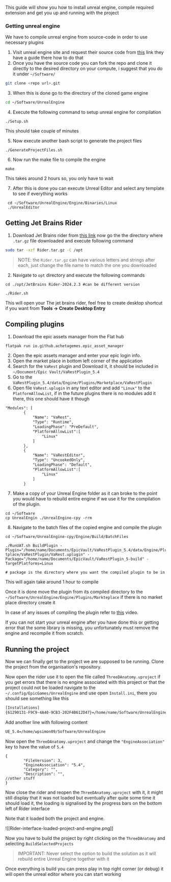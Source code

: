 This guide will show you how to install unreal engine, compile required extension and get you up and running with the project

### Getting unreal engine
We have to compile unreal engine from source-code in order to use necessary plugins 

1. Visit unreal engine site and request their source code from [this](https://www.unrealengine.com/en-US/ue-on-github) link they have a guide there how to do that
2. Once you have the source code you can fork the repo and clone it directly to the desired directory on your compute, i suggest that you do it under `~/Software/`

```bash
git clone <repo url>.git
```

3.  When this is done go to the directory of the cloned game engine

```bash
cd ~/Software/UnrealEngine
```

4. Execute the following command to setup unreal engine for compilation

```shell
./Setup.sh
```
This should take couple of minutes

5. Now execute another bash script to generate the project files 

```shell
./GenerateProjectFiles.sh
```

6. Now run the make file to compile the engine 
```shell
make
```
This takes around 2 hours so, you only have to wait

7. After this is done you can execute Unreal Editor and select any template to see if everything works

```shell
 cd ~/Software/UnrealEngine/Engine/Binaries/Linux
 ./UnrealEditor
```

## Getting Jet Brains Rider

1. Download Jet Brains rider from [this link](https://www.jetbrains.com/rider/download/#section=linux)  now go the the directory where `.tar.gz` file downloaded and execute following command 

```bash
sudo tar -xzf Rider.tar.gz -C /opt
```

>NOTE: the `Rider.tar.gz` can have various letters and strings after each, just change the file name to match the one you downloaded

2. Navigate to `opt` directory and execute  the following commands
```shell
cd ./opt/JetBrains Rider-2024.2.3 #can be different version

./Rider.sh
```

This will open your The jet brains rider, feel free to create desktop shortcut if you want from **Tools -> Create Desktop Entry**

## Compiling plugins 

1. Download the epic assets manager from the Flat hub

```shell
flatpak run io.github.achetagemes.epic_asset_manager
```

2. Open the epic assets manager and enter your epic login info.
3. Open the market place in bottom left corner of the application 
4. Search for the `VaRest` plugin and Download it, it should be included in `~/Document/Epic Vault/VaRestPlugin_5.4`
5. Go to the `VaRestPlugin_5.4/data/Engine/Plugins/Marketplace/VaRestPlugin`
6. Open file `VaRest.uplugin` in any text editor and add `"Linux"` to the `PlatformAllowList`, if in the future plugins there is no modules add it there, this one should have it though
```txt
"Modules": [
		{
			"Name": "VaRest",
			"Type": "Runtime",
			"LoadingPhase": "PreDefault",
			"PlatformAllowList":[
				"Linux"
			]
		},
		{
			"Name": "VaRestEditor",
			"Type": "UncookedOnly",
			"LoadingPhase": "Default",
			"PlatformAllowList":[
				"Linux"
			]
		}
```

7. Make a copy of your Unreal Engine folder as it can broke to the point you would have to rebuild entire engine if we use it for the compilation of the plugin.

```shell
cd ~/Software
cp UnrealEngin ./UnrealEngine-cpy -rrm 
```

8.  Navigate to the batch files of the copied engine and compile the plugin
```shell
cd ~/Software/UnrealEngine-cpy/Engine/Build/BatchFiles

./RunUAT.sh BuildPlugin -Plugin="/home/name/Documents/EpicVault/VaRestPlugin_5.4/data/Engine/Plugins/Marke
tplace/VaRestPlugin/VaRest.uplugin" -Package="/home/name/Documents/EpicVault/VaRestPlugin_5-build" -TargetPlatforms=Linux

# package is the directory where you want the compiled plugin to be in
```

This will again take around 1 hour to compile 

Once it is done move the plugin from its compiled directory to the `~/Software/UnrealEngine/Engine/Plugins/Markteplace` if there is no market place directory create it 

In case of any issues of compiling the plugin refer to [this](https://youtu.be/G8T8T9qlEy8?t=186) video. 

If you can not start your unreal engine after you have done this or getting error that the some library is missing, you unfortunately must remove the engine and recompile it from scratch.

## Running the project 

Now we can finally get to the project we are supposed to be running. Clone the project from the organisation's  repository.

Now open the rider use it to open the file called  `ThreeDAnatomy.uproject` if you get errors that there is no engine associated with this project or that the project could not be loaded navigate to the  `~/.config/EpicGames/UnrealEngine` and use open `Install.ini`, there you should see something like this 

```txt
[Installations]
{61290131-F9C9-4A40-9CB3-202F4B612D47}=/home/name/Software/UnrealEngine
```

Add another line with following content

```txt
UE_5.4=/home/wpsimon09/Software/UnrealEngine
```

Now open the `ThreeDAnatomy.uproject` and change the `"EngineAssociation"` key to have the value of `5.4` 

```text
{
        "FileVersion": 3,
        "EngineAssociation": "5.4",
        "Category": "",
        "Description": "",
//other stuff
}
```

Now close the rider and reopen the `ThreeDAnatomy.uproject` with it, it might still display that it was not loaded but eventually after quite some time it should load it, the loading is signalised by the progress bars on the bottom left of Rider interface  

Note that it loaded both the project and engine.


![[Rider-interface-loaded-project-and-engine.png]]

Now you have to build the project by right clicking on the `ThreeDAnatomy` and selecting `BuildSelectedProjects` 

>IMPORTANT: Never select the option to build the solution as it will rebuild entire Unreal Engine together with it

Once everything is build you can press play in top right corner (or debug) it will open the unreal editor where you can start working 

